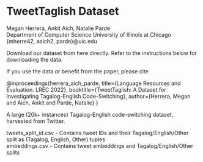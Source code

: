 # TweetTaglish Dataset
Megan Herrera, Ankit Aich, Natalie Parde <br />
Department of Computer Science
University of Illinois at Chicago <br />
{mherre42, aaich2, parde}@uic.edu 



Download our dataset from here directly. Refer to the instructions below for downloading the data. 

If you use the data or benefit from the paper, please cite

@inproceedings{herrera_aich_parde, 
title={Language Resources and Evaluation. LREC 2022}, 
booktitle={TweetTaglish: A Dataset for Investigating Tagalog-English Code-Switching}, 
author={Herrera, Megan and Aich, Ankit and Parde, Natalie}
} 


A large (20k+ instances) Tagalog-English code-switching dataset, harvested from Twitter.

tweets_split_id.csv - Contains tweet IDs and their Tagalog/English/Other split as (Tagalog, English, Other) tuples <br />
embeddings.csv - Contains tweet embeddings and Tagalog/English/Other splits
